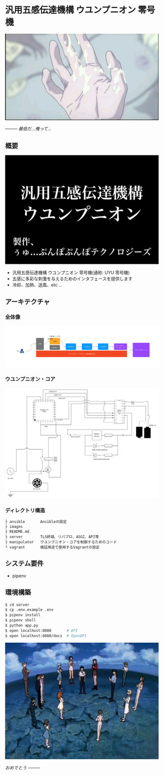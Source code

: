 # 汎用五感伝達機構 ウユンプニオン 零号機

<img src="images/saiteida_orette.jpg" width="500px">

*──── 最低だ...俺って...*

## 概要

<img src="images/key_visual.png" width="500px">

- 汎用五感伝達機構 ウユンプニオン 零号機(通称: UYU 零号機)
- 五感に多彩な刺激を与えるためのインタフェースを提供します
- 冷却、加熱、送風、etc ...

## アーキテクチャ

### 全体像

<img src="images/architecture_uyunpunion.png" width="800px">

### ウユンプニオン・コア

<img src="images/architecture_uyunpunion_core.png" width="500px">

### ディレクトリ構造

```
├ ansible       Ansibleの設定
├ images
├ README.md
├ server        TLS終端、リバプロ、ASGI、API等
├ manipulator   ウユンプニオン・コアを制御するためのコード
└ vagrant       検証用途で使用するVagrantの設定
```

## システム要件

- pipenv

## 環境構築

```bash
$ cd server
$ cp .env.example .env
$ pipenv install
$ pipenv shell
$ python app.py
$ open localhost:8080       # API
$ open localhost:8080/docs  # OpenAPI
```

<img src="images/omedetou.jpg" width="500px">

*おめでとう ────*
